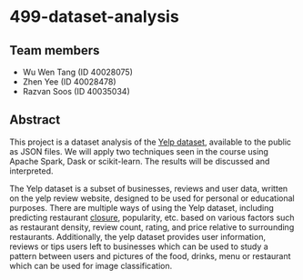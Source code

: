 # 499-dataset-analysis

## Team members

- Wu Wen Tang (ID 40028075)
- Zhen Yee (ID 40028478)
- Razvan Soos (ID 40035034)




## Abstract
This project is a dataset analysis of the [Yelp dataset](https://www.yelp.com/dataset), available to the public as JSON files. We will apply two techniques seen in the course using Apache Spark, Dask or scikit-learn. The results will be discussed and interpreted.

The Yelp dataset is a subset of businesses, reviews and user data, written on the yelp review website, designed to be used for personal or educational purposes. There are multiple ways of using the Yelp dataset, including predicting restaurant [closure](https://towardsdatascience.com/using-yelp-data-to-predict-restaurant-closure-8aafa4f72ad6), popularity, etc. based on various factors such as restaurant density, review count, rating, and price relative to surrounding restaurants. Additionally, the yelp dataset provides user information, reviews or tips users left to businesses which can be used to study a pattern between users and pictures of the food, drinks, menu or restaurant which can be used for image classification.
